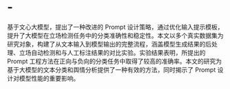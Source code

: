 # -
基于文心大模型，提出了一种改进的 Prompt 设计策略，通过优化输入提示模板，提升了大模型在立场检测任务中的分类准确性和稳定性。本文以多个真实数据集为研究对象，构建了从文本输入到模型输出的完整流程，涵盖模型生成结果的后处理、立场自动检测和与人工标注结果的对比实验。实验结果表明，所提出的 Prompt 工程方法在正向与负向的分类任务中取得了较高的准确率。本文的研究为基于大模型的文本分类和舆情分析提供了一种有效的方法，同时揭示了 Prompt 设计对模型性能的重要影响。
